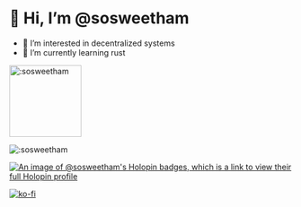 # 👋 Hi, I’m @sosweetham
<div>
<p align=left>
  
- 👀 I’m interested in decentralized systems
- 🌱 I’m currently learning rust
  
</p>
<img height="128px" src="https://count.getloli.com/@:sosweetham?theme=miku" alt=":sosweetham" />  
</div>

![:sosweetham](https://count.getloli.com/@:sosweetham?theme=miku)

[![An image of @sosweetham's Holopin badges, which is a link to view their full Holopin profile](https://holopin.me/sosweetham)](https://holopin.io/@sosweetham)

[![ko-fi](https://ko-fi.com/img/githubbutton_sm.svg)](https://ko-fi.com/A0A0SBA40)

<!---
sosweetham/sosweetham is a ✨ special ✨ repository because its `README.md` (this file) appears on your GitHub profile.
You can click the Preview link to take a look at your changes.
--->
